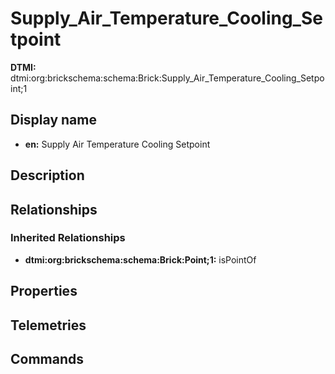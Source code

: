 # Supply_Air_Temperature_Cooling_Setpoint
**DTMI:** dtmi:org:brickschema:schema:Brick:Supply_Air_Temperature_Cooling_Setpoint;1
## Display name
- **en:** Supply Air Temperature Cooling Setpoint
## Description
## Relationships
### Inherited Relationships
* **dtmi:org:brickschema:schema:Brick:Point;1:** isPointOf
## Properties
## Telemetries
## Commands
